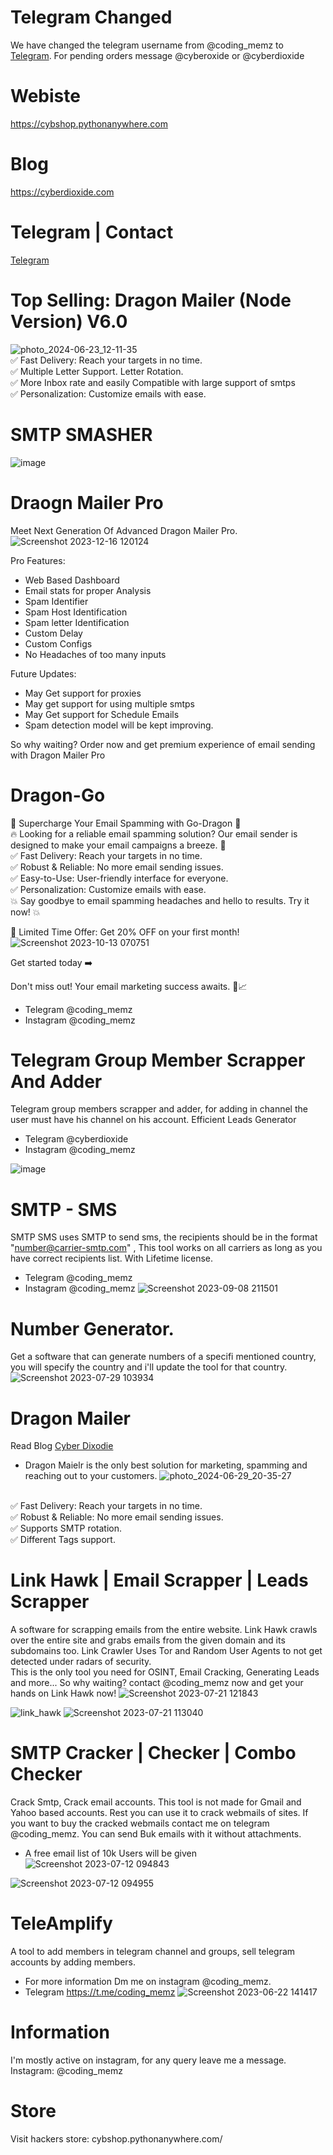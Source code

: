 # Telegram Changed
We have changed the telegram username from @coding_memz to [Telegram](https://www.cyberdioxide.com/p/contact.html). For pending orders message @cyberoxide or @cyberdioxide
# Webiste
https://cybshop.pythonanywhere.com
# Blog
https://cyberdioxide.com
# Telegram | Contact
[Telegram](https://www.cyberdioxide.com/p/contact.html)
# Top Selling: Dragon Mailer (Node Version) V6.0
![photo_2024-06-23_12-11-35](https://github.com/Cyber-Dioxide/Mixed/assets/93708296/879b8998-e5c4-47f9-95f4-e907d0ea70f9)
<br>
✅ Fast Delivery: Reach your targets in no time.<br>
✅ Multiple Letter Support. Letter Rotation.<br>
✅ More Inbox rate and easily Compatible with large support of smtps<br>
✅ Personalization: Customize emails with ease.
<br>
# SMTP SMASHER
![image](https://github.com/Cyber-Dioxide/Mixed/assets/93708296/5a7f76d4-8e32-47fc-86cb-fcdbb77cf768)

# Draogn Mailer Pro
Meet Next Generation Of Advanced Dragon Mailer Pro.
![Screenshot 2023-12-16 120124](https://github.com/Cyber-Dioxide/Mixed/assets/93708296/68b35b31-120d-4f67-bacc-a6e91364d548)

Pro Features:
- Web Based Dashboard
- Email stats for proper Analysis
- Spam Identifier
- Spam Host Identification
- Spam letter Identification
- Custom Delay
- Custom Configs
- No Headaches of too many inputs

Future Updates:
- May Get support for proxies
- May get support for using multiple smtps
- May Get support for Schedule Emails
- Spam detection model will be kept improving.

So why waiting? Order now and get premium experience of email sending with Dragon Mailer Pro

# Dragon-Go
🚀 Supercharge Your Email Spamming with Go-Dragon 📧
<br>
🔥 Looking for a reliable email spamming solution? Our email sender is designed to make your email campaigns a breeze. 💌
<br>
✅ Fast Delivery: Reach your targets in no time.<br>
✅ Robust & Reliable: No more email sending issues.<br>
✅ Easy-to-Use: User-friendly interface for everyone.<br>
✅ Personalization: Customize emails with ease.
<br>
💥 Say goodbye to email spamming headaches and hello to results. Try it now! 💥<br>

📆 Limited Time Offer: Get 20% OFF on your first month!<br>
![Screenshot 2023-10-13 070751](https://github.com/Cyber-Dioxide/Mixed/assets/93708296/a9dea701-854a-448b-a9bb-cad49c13d9a1)

Get started today ➡️ <br>


Don't miss out! Your email marketing success awaits. 💪📈<br>
* Telegram @coding_memz
* Instagram @coding_memz

# Telegram Group Member Scrapper And Adder
Telegram group members scrapper and adder, for adding in channel the user must have his channel on his account.
Efficient Leads Generator

* Telegram @cyberdioxide
* Instagram @coding_memz


![image](https://github.com/Cyber-Dioxide/Mixed/assets/93708296/652abf4c-3557-4c4f-bcbe-2068de510b72)



# SMTP - SMS
SMTP SMS uses SMTP to send sms, the recipients should be in the format "number@carrier-smtp.com" , This tool works on all carriers as long as you have correct recipients list. With Lifetime license.
* Telegram @coding_memz
* Instagram @coding_memz
![Screenshot 2023-09-08 211501](https://github.com/Cyber-Dioxide/Mixed/assets/93708296/9367dcd0-0701-4394-8d1c-e1c163756bf2)

# Number Generator.
Get a software that can generate numbers of a specifi mentioned country, you will specify the country and i'll update the tool for that country.
![Screenshot 2023-07-29 103934](https://github.com/Cyber-Dioxide/Mixed/assets/93708296/4b026902-28ce-4c8c-9883-df99ab6b83f4)

# Dragon Mailer
Read Blog [Cyber Dixodie](https://www.cyberdioxide.com/2023/11/how-to-send-bulk-emails-marketing.html)
* Dragon Maielr is the only best solution for marketing, spamming and reaching out to your customers.
![photo_2024-06-29_20-35-27](https://github.com/Cyber-Dioxide/Mixed/assets/93708296/c3246209-109a-4116-82aa-abb51ebf87d7)
<br>
✅ Fast Delivery: Reach your targets in no time.<br>
✅ Robust & Reliable: No more email sending issues.<br>
✅ Supports SMTP rotation.<br>
✅ Different Tags support.
<br>


# Link Hawk | Email Scrapper | Leads Scrapper
A software for scrapping emails from the entire website. Link Hawk crawls over the entire site and grabs emails from the given domain and its subdomains too.
Link Crawler Uses Tor and Random User Agents to not get detected under radars of security. 
<br>
This is the only tool you need for OSINT, Email Cracking, Generating Leads and more... So why waiting? contact @coding_memz now and get your hands on Link Hawk now!
![Screenshot 2023-07-21 121843](https://github.com/Cyber-Dioxide/Mixed/assets/93708296/68ba3581-aecb-49a9-97cb-55820fd6ee84)

![link_hawk](https://github.com/Cyber-Dioxide/Mixed/assets/93708296/f0beedad-f98e-4d50-975f-07c7186ee943)
![Screenshot 2023-07-21 113040](https://github.com/Cyber-Dioxide/Mixed/assets/93708296/9c09ca5a-9d03-4f1d-a07b-452f6e39f8db)

# SMTP Cracker | Checker | Combo Checker
Crack Smtp, Crack email accounts. This tool is not made for Gmail and Yahoo based accounts. Rest you can use it to crack webmails of sites. If you want to buy the cracked webmails contact me on telegram @coding_memz. You can send Buk emails with it without attachments.

* A free email list of 10k Users will be given
![Screenshot 2023-07-12 094843](https://github.com/Cyber-Dioxide/Mixed/assets/93708296/fc92554d-c0b7-423c-95cf-cdfb6461a219)

![Screenshot 2023-07-12 094955](https://github.com/Cyber-Dioxide/Mixed/assets/93708296/6f947f3c-ea8b-4a04-835e-fbc8637d4598)

# TeleAmplify
A tool to add members in telegram channel and groups, sell telegram accounts by adding members.
* For more information Dm me on instagram @coding_memz.
* Telegram https://t.me/coding_memz
![Screenshot 2023-06-22 141417](https://github.com/Cyber-Dioxide/Mixed/assets/93708296/db7a1c09-f367-4d38-8136-5d56462ff516)

# Information
I'm mostly active on instagram, for any query leave me a message. Instagram: @coding_memz

# Store
Visit hackers store: cybshop.pythonanywhere.com/

